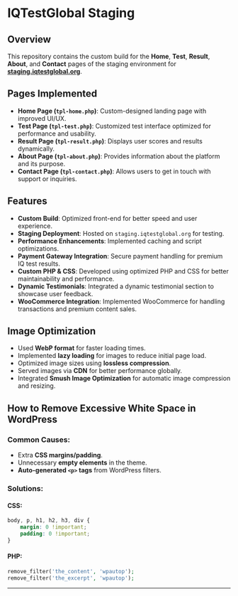 # IQTestGlobal Staging

## Overview
This repository contains the custom build for the **Home**, **Test**, **Result**, **About**, and **Contact** pages of the staging environment for **[staging.iqtestglobal.org](https://staging.iqtestglobal.org)**.

## Pages Implemented
- **Home Page (`tpl-home.php`)**: Custom-designed landing page with improved UI/UX.
- **Test Page (`tpl-test.php`)**: Customized test interface optimized for performance and usability.
- **Result Page (`tpl-result.php`)**: Displays user scores and results dynamically.
- **About Page (`tpl-about.php`)**: Provides information about the platform and its purpose.
- **Contact Page (`tpl-contact.php`)**: Allows users to get in touch with support or inquiries.

## Features
- **Custom Build**: Optimized front-end for better speed and user experience.
- **Staging Deployment**: Hosted on `staging.iqtestglobal.org` for testing.
- **Performance Enhancements**: Implemented caching and script optimizations.
- **Payment Gateway Integration**: Secure payment handling for premium IQ test results.
- **Custom PHP & CSS**: Developed using optimized PHP and CSS for better maintainability and performance.
- **Dynamic Testimonials**: Integrated a dynamic testimonial section to showcase user feedback.
- **WooCommerce Integration**: Implemented WooCommerce for handling transactions and premium content sales.

## Image Optimization
- Used **WebP format** for faster loading times.
- Implemented **lazy loading** for images to reduce initial page load.
- Optimized image sizes using **lossless compression**.
- Served images via **CDN** for better performance globally.
- Integrated **Smush Image Optimization** for automatic image compression and resizing.

## How to Remove Excessive White Space in WordPress
### Common Causes:
- Extra **CSS margins/padding**.
- Unnecessary **empty elements** in the theme.
- **Auto-generated `<p>` tags** from WordPress filters.

### Solutions:
#### CSS:
```css
body, p, h1, h2, h3, div {
    margin: 0 !important;
    padding: 0 !important;
}
```

#### PHP:
```php
remove_filter('the_content', 'wpautop');
remove_filter('the_excerpt', 'wpautop');
```

---



